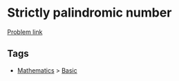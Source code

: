 # Strictly palindromic number

[Problem link](https://leetcode.com/problems/strictly-palindromic-number/)

## Tags

* [Mathematics](/README.md#Mathematics) > [Basic](/README.md#Mathematics-Basic)

